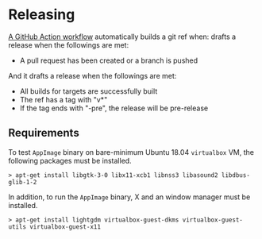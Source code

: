 # Releasing

[A GitHub Action workflow](../.github/workflows/release.yml) automatically
builds a git ref when:
drafts a release when the followings are met:

- A pull request has been created or a branch is pushed

And it drafts a release when the followings are met:
- All builds for targets are successfully built
- The ref has a tag with "v\*"
- If the tag ends with "-pre", the release will be pre-release

## Requirements

To test `AppImage` binary on bare-minimum Ubuntu 18.04 `virtualbox` VM, the
following packages must be installed.

```console
> apt-get install libgtk-3-0 libx11-xcb1 libnss3 libasound2 libdbus-glib-1-2
```

In addition, to run the `AppImage` binary, X and an window manager must be
installed.

```console
> apt-get install lightgdm virtualbox-guest-dkms virtualbox-guest-utils virtualbox-guest-x11
```
